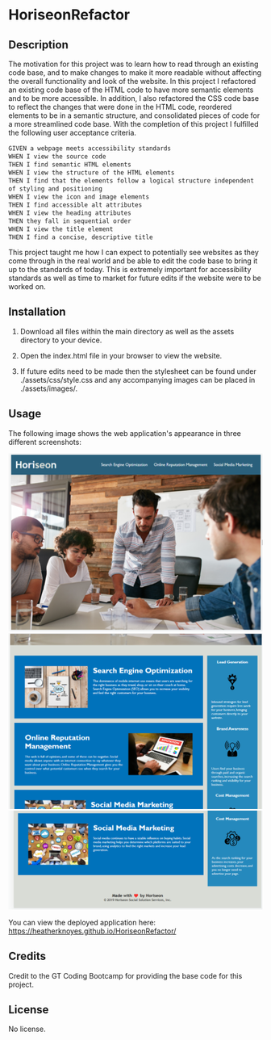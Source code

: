 # HoriseonRefactor

## Description

The motivation for this project was to learn how to read through an existing code base, and to make changes to make it more readable without affecting the overall functionality and look of the website. In this project I refactored an existing code base of the HTML code to have more semantic elements and to be more accessible. In addition, I also refactored the CSS code base to reflect the changes that were done in the HTML code, reordered elements to be in a semantic structure, and consolidated pieces of code for a more streamlined code base. With the completion of this project I fulfilled the following user acceptance criteria.

```
GIVEN a webpage meets accessibility standards
WHEN I view the source code
THEN I find semantic HTML elements
WHEN I view the structure of the HTML elements
THEN I find that the elements follow a logical structure independent of styling and positioning
WHEN I view the icon and image elements
THEN I find accessible alt attributes
WHEN I view the heading attributes
THEN they fall in sequential order
WHEN I view the title element
THEN I find a concise, descriptive title
```

This project taught me how I can expect to potentially see websites as they come through in the real world and be able to edit the code base to bring it up to the standards of today. This is extremely important for accessibility standards as well as time to market for future edits if the website were to be worked on.

## Installation

1. Download all files within the main directory as well as the assets directory to your device.

2. Open the index.html file in your browser to view the website.

3. If future edits need to be made then the stylesheet can be found under ./assets/css/style.css and any accompanying images can be placed in ./assets/images/.

## Usage

The following image shows the web application's appearance in three different screenshots:

![The Horiseon webpage top of webpage including main picture, header and navigation bar.](./Assets/images/websiteScreenshot1.png)
![The Horiseon webpage middle of webpage that includes two of the content sections.](./Assets/images/websiteScreenshot2.png)
![The Horiseon webpage end of webpage that includes two of the content sections.](./Assets/images/websiteScreenshot3.png)

You can view the deployed application here: https://heatherknoyes.github.io/HoriseonRefactor/

## Credits

Credit to the GT Coding Bootcamp for providing the base code for this project. 

## License

No license.
